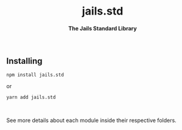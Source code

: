 
<div align="center">
    <h1>jails.std</h1>
    <h4>The Jails Standard Library</h4>
</div>

<br />

## Installing

```
npm install jails.std
```
or

```
yarn add jails.std
```

<br />

See more details about each module inside their respective folders.